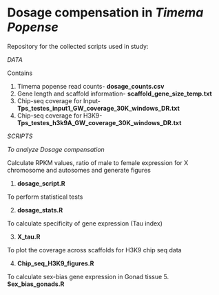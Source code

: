 # Dosage compensation in *Timema Popense*

Repository for the collected scripts used in study: 

*DATA*

Contains 
1. Timema popense read counts- **dosage_counts.csv**
2. Gene length and scaffold information- **scaffold_gene_size_temp.txt**
3. Chip-seq coverage for Input- **Tps_testes_input1_GW_coverage_30K_windows_DR.txt**
4. Chip-seq coverage for H3K9- **Tps_testes_h3k9A_GW_coverage_30K_windows_DR.txt**

*SCRIPTS* 

*To analyze Dosage compensation*

Calculate RPKM values, ratio of male to female expression for X chromosome and autosomes and generate figures

   1. **dosage_script.R** 
   
To perform statistical tests 

   2. **dosage_stats.R**

To calculate specificity of gene expression (Tau index) 

   3. **X_tau.R**

To plot the coverage across scaffolds for H3K9 chip seq data

   4. **Chip_seq_H3K9_figures.R**

To calculate sex-bias gene expression in Gonad tissue
   5. **Sex_bias_gonads.R**
   

